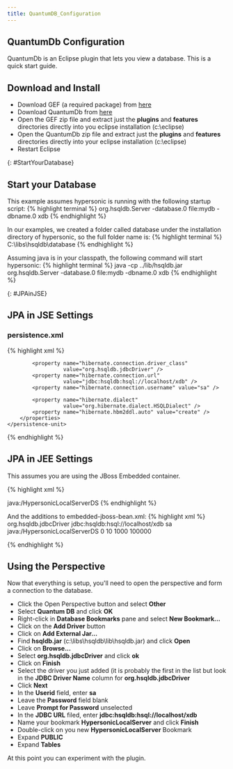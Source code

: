 ```yaml
---
title: QuantumDB_Configuration
---
```

## QuantumDb Configuration

QuantumDb is an Eclipse plugin that lets you view a database. This is a quick start guide.

## Download and Install
* Download GEF (a required package) from [here](http://www.eclipse.org/downloads/download.php?file=/tools/gef/downloads/drops/R-3.2.1-200609211617/GEF-ALL-3.2.1.zip)
* Download QuantumDb from [here](http://sourceforge.net/project/showfiles.php?group_id=7746&package_id=57047)
* Open the GEF zip file and extract just the **plugins** and **features** directories directly into you eclipse installation (c:\eclipse)
* Open the QuantumDb zip file and extract just the **plugins** and **features** directories directly into your eclipse installation (c:\eclipse)
* Restart Eclipse

{: #StartYourDatabase}
## Start your Database
This example assumes hypersonic is running with the following startup script:
{% highlight terminal %}
org.hsqldb.Server -database.0 file:mydb -dbname.0 xdb
{% endhighlight %}

In our examples, we created a folder called database under the installation directory of hypersonic, so the full folder name is:
{% highlight terminal %}
C:\libs\hsqldb\database
{% endhighlight %}

Assuming java is in your classpath, the following command will start hypersonic:
{% highlight terminal %}
java -cp ../lib/hsqldb.jar org.hsqldb.Server -database.0 file:mydb -dbname.0 xdb
{% endhighlight %}

{: #JPAinJSE}
## JPA in JSE Settings
### persistence.xml
{% highlight xml %}
<persistence>
    <persistence-unit name="examplePersistenceUnit" 
                      transaction-type="RESOURCE_LOCAL">
        <properties>
            <property name="hibernate.show_sql" value="false" />
            <property name="hibernate.format_sql" value="false" />
 
            <property name="hibernate.connection.driver_class" 
                      value="org.hsqldb.jdbcDriver" />
            <property name="hibernate.connection.url" 
                      value="jdbc:hsqldb:hsql://localhost/xdb" />
            <property name="hibernate.connection.username" value="sa" />
 
            <property name="hibernate.dialect" 
                      value="org.hibernate.dialect.HSQLDialect" />
            <property name="hibernate.hbm2ddl.auto" value="create" />
        </properties>
    </persistence-unit>
</persistence>
{% endhighlight %}

## JPA in JEE Settings
This assumes you are using the JBoss Embedded container.

{% highlight xml %}
<?xml version="1.0" encoding="UTF-8"?>
<persistence>
   <persistence-unit name="custdb">
      <jta-data-source>java:/HypersonicLocalServerDS</jta-data-source>
      <properties>
         <property name="hibernate.hbm2ddl.auto" value="create-drop"/>
      </properties>
   </persistence-unit>
</persistence>
{% endhighlight %}

And the additions to embedded-jboss-bean.xml:
{% highlight xml %}
   <bean name="HypersonicLocalServerDSBootstrap" 
         class="org.jboss.resource.adapter.jdbc.local.LocalTxDataSource">
      <property name="driverClass">org.hsqldb.jdbcDriver</property>
      <property name="connectionURL">jdbc:hsqldb:hsql://localhost/xdb</property>
      <property name="userName">sa</property>
      <property name="jndiName">java:/HypersonicLocalServerDS</property>
      <property name="minSize">0</property>
      <property name="maxSize">10</property>
      <property name="blockingTimeout">1000</property>
      <property name="idleTimeout">100000</property>
      <property name="transactionManager">
          <inject bean="TransactionManager"/>
      </property>
      <property name="cachedConnectionManager">
          <inject bean="CachedConnectionManager"/>
      </property>
      <property name="initialContextProperties">
          <inject bean="InitialContextProperties"/>
      </property>
   </bean>
   
   <bean name="HypersonicLocalServerDS" class="java.lang.Object">
      <constructor factoryMethod="getDatasource">
         <factory bean="HypersonicLocalServerDSBootstrap"/>
      </constructor>
   </bean>
{% endhighlight %}

## Using the Perspective
Now that everything is setup, you'll need to open the perspective and form a connection to the database.

* Click the Open Perspective button and select **Other**
* Select **Quantum DB** and click **OK**
* Right-click in **Database Bookmarks** pane and select **New Bookmark...**
* Click on the **Add Driver** button
* Click on **Add External Jar...**
* Find **hsqldb.jar** (c:\libs\hsqldb\lib\hsqldb.jar) and click **Open**
* Click on **Browse...**
* Select **org.hsqldb.jdbcDriver**  and click **ok**
* Click on **Finish**
* Select the driver you just added (it is probably the first in the list but look in the **JDBC Driver Name** column for **org.hsqldb.jdbcDriver**
* Click **Next**
* In the **Userid** field, enter **sa**
* Leave the **Password** field blank
* Leave **Prompt for Password** unselected
* In the **JDBC URL** filed, enter **jdbc:hsqldb:hsql://localhost/xdb**
* Name your bookmark **HypersonicLocalServer** and click **Finish**
* Double-click on you new **HypersonicLocalServer** Bookmark
* Expand **PUBLIC**
* Expand **Tables**

At this point you can experiment with the plugin.
